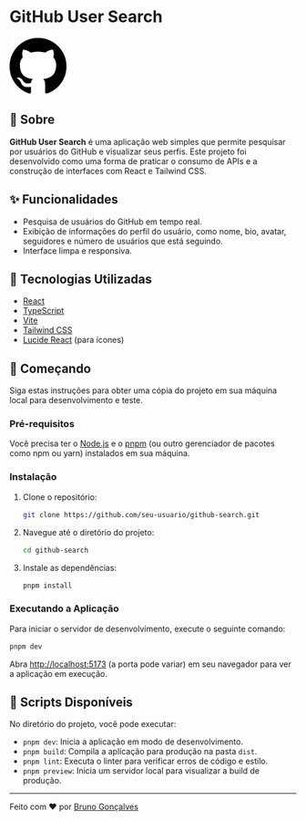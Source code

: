 # GitHub User Search

<img src="./public/github.png" width="100px">

## 📖 Sobre

**GitHub User Search** é uma aplicação web simples que permite pesquisar por usuários do GitHub e visualizar seus perfis. Este projeto foi desenvolvido como uma forma de praticar o consumo de APIs e a construção de interfaces com React e Tailwind CSS.

## ✨ Funcionalidades

- Pesquisa de usuários do GitHub em tempo real.
- Exibição de informações do perfil do usuário, como nome, bio, avatar, seguidores e número de usuários que está seguindo.
- Interface limpa e responsiva.

## 🚀 Tecnologias Utilizadas

- [React](https://reactjs.org/)
- [TypeScript](https://www.typescriptlang.org/)
- [Vite](https://vitejs.dev/)
- [Tailwind CSS](https://tailwindcss.com/)
- [Lucide React](https://lucide.dev/guide/packages/lucide-react) (para ícones)

## 🏁 Começando

Siga estas instruções para obter uma cópia do projeto em sua máquina local para desenvolvimento e teste.

### Pré-requisitos

Você precisa ter o [Node.js](https://nodejs.org/en/) e o [pnpm](https://pnpm.io/installation) (ou outro gerenciador de pacotes como npm ou yarn) instalados em sua máquina.

### Instalação

1.  Clone o repositório:

    ```bash
    git clone https://github.com/seu-usuario/github-search.git
    ```

2.  Navegue até o diretório do projeto:

    ```bash
    cd github-search
    ```

3.  Instale as dependências:

    ```bash
    pnpm install
    ```

### Executando a Aplicação

Para iniciar o servidor de desenvolvimento, execute o seguinte comando:

```bash
pnpm dev
```

Abra [http://localhost:5173](http://localhost:5173) (a porta pode variar) em seu navegador para ver a aplicação em execução.

## 📜 Scripts Disponíveis

No diretório do projeto, você pode executar:

- `pnpm dev`: Inicia a aplicação em modo de desenvolvimento.
- `pnpm build`: Compila a aplicação para produção na pasta `dist`.
- `pnpm lint`: Executa o linter para verificar erros de código e estilo.
- `pnpm preview`: Inicia um servidor local para visualizar a build de produção.

---

Feito com ❤️ por [Bruno Gonçalves](https://github.com/brunogoncalvesferreira)
